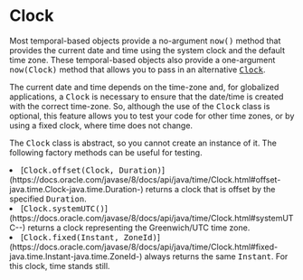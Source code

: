 
# Clock


Most temporal-based objects provide a no-argument <tt>now()</tt> method that provides the current date and time using the system clock and the default time zone. These temporal-based objects also provide a one-argument <tt>now(Clock)</tt> method that allows you to pass in an alternative
[<tt>Clock</tt>](https://docs.oracle.com/javase/8/docs/api/java/time/Clock.html).


The current date and time depends on the time-zone and, for globalized applications, a <tt>Clock</tt> is necessary to ensure that the date/time is created with the correct time-zone. So, although the use of the <tt>Clock</tt> class is optional, this feature allows you to test your code for other time zones, or by using a fixed clock, where time does not change.


The <tt>Clock</tt> class is abstract, so you cannot create an instance of it. The following factory methods can be useful for testing.

<li>
[<tt>Clock.offset(Clock, Duration)</tt>](https://docs.oracle.com/javase/8/docs/api/java/time/Clock.html#offset-java.time.Clock-java.time.Duration-) returns a clock that is offset by the specified <tt>Duration</tt>.
</li>
<li>
[<tt>Clock.systemUTC()</tt>](https://docs.oracle.com/javase/8/docs/api/java/time/Clock.html#systemUTC--) returns a clock representing the Greenwich/UTC time zone.
</li>
<li>
[<tt>Clock.fixed(Instant, ZoneId)</tt>](https://docs.oracle.com/javase/8/docs/api/java/time/Clock.html#fixed-java.time.Instant-java.time.ZoneId-) always returns the same <tt>Instant</tt>. For this clock, time stands still.
</li>
